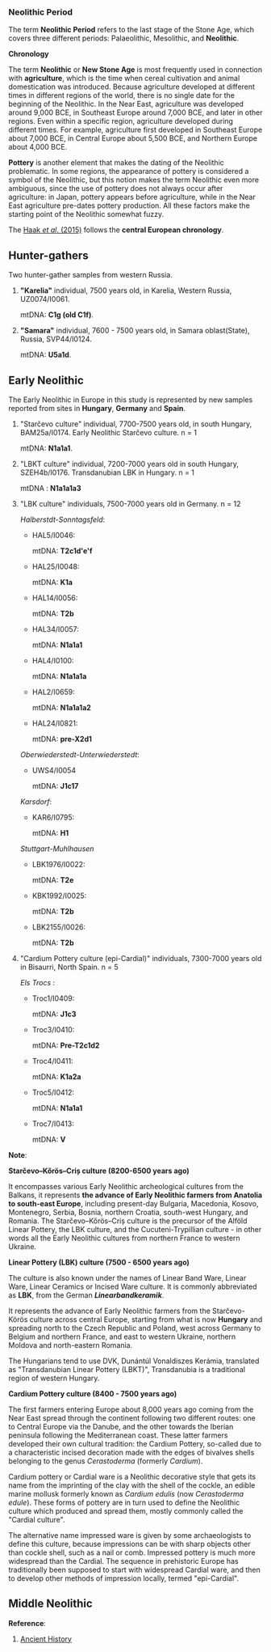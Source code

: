 
### Neolithic Period

The term **Neolithic Period** refers to the last stage of the Stone Age, which covers three different periods: Palaeolithic, Mesolithic, and **Neolithic**.

**Chronology**

The term **Neolithic** or **New Stone Age** is most frequently used in connection with **agriculture**, which is the time when cereal cultivation and animal domestication was introduced. Because agriculture developed at different times in different regions of the world, there is no single date for the beginning of the Neolithic. In the Near East, agriculture was developed around 9,000 BCE, in Southeast Europe around 7,000 BCE, and later in other regions. Even within a specific region, agriculture developed during different times. For example, agriculture first developed in Southeast Europe about 7,000 BCE, in Central Europe about 5,500 BCE, and Northern Europe about 4,000 BCE.

**Pottery** is another element that makes the dating of the Neolithic problematic. In some regions, the appearance of pottery is considered a symbol of the Neolithic, but this notion makes the term Neolithic even more ambiguous, since the use of pottery does not always occur after agriculture: in Japan, pottery appears before agriculture, while in the Near East agriculture pre-dates pottery production. All these factors make the starting point of the Neolithic somewhat fuzzy. 

The [Haak *et al*. (2015)](https://www.nature.com/articles/nature14317) follows the **central European chronology**.

## Hunter-gathers

Two hunter-gather samples from western Russia.

1. **"Karelia"** individual, 7500 years old, in Karelia, Western Russia, UZ0074/I0061.

    mtDNA: **C1g (old C1f)**.

2. **"Samara"** individual, 7600 - 7500 years old, in Samara oblast(State), Russia, SVP44/I0124.

    mtDNA: **U5a1d**.
    
## Early Neolithic 

The Early Neolithic in Europe in this study is represented by new samples reported from sites in **Hungary**, **Germany** and **Spain**.



1. "Starčevo culture"  individual, 7700-7500 years old, in south Hungary, BAM25a/I0174. Early Neolithic Starčevo culture. n = 1

    mtDNA: **N1a1a1**.

2. "LBKT culture" individual, 7200-7000 years old in south Hungary, SZEH4b/I0176. Transdanubian LBK in Hungary.  n = 1

    mtDNA : **N1a1a1a3**

3. "LBK culture" individuals, 7500-7000 years old in Germany. n = 12

   *Halberstdt-Sonntagsfeld*:
    
    - HAL5/I0046: 
    
      mtDNA: **T2c1d'e'f**
    
    - HAL25/I0048:
    
      mtDNA: **K1a**
    
    - HAL14/I0056:
    
      mtDNA: **T2b**
    
    - HAL34/I0057:
    
      mtDNA: **N1a1a1**
    
    - HAL4/I0100:
    
      mtDNA: **N1a1a1a**
    
    - HAL2/I0659:
       
      mtDNA: **N1a1a1a2**
    
    - HAL24/I0821: 
    
      mtDNA: **pre-X2d1**
    
    *Oberwiederstedt-Unterwiederstedt*:
    
    - UWS4/I0054
    
      mtDNA: **J1c17**
      
     *Karsdorf*:
    
    - KAR6/I0795:
    
      mtDNA: **H1**

    *Stuttgart-Muhlhausen*
    
    - LBK1976/I0022:
    
      mtDNA: **T2e**
    
    - KBK1992/I0025:
      
      mtDNA: **T2b**
    
    - LBK2155/I0026:
     
      mtDNA: **T2b**
    
4. "Cardium Pottery culture (epi-Cardial)" individuals, 7300-7000 years old in Bisaurri, North Spain. n = 5

     *Els Trocs* :
    
    - Troc1/I0409:
    
      mtDNA: **J1c3**
      
    - Troc3/I0410:
       
      mtDNA: **Pre-T2c1d2**
    
    - Troc4/I0411:
    
      mtDNA: **K1a2a**
    
    - Troc5/I0412:
    
      mtDNA: **N1a1a1**
    
    - Troc7/I0413:
    
      mtDNA: **V**



**Note**:

**Starčevo–Kőrös–Criș culture (8200-6500 years ago)**

It encompasses various Early Neolithic archeological cultures from the Balkans, it represents **the advance of Early Neolithic farmers from Anatolia to south-east Europe**, including present-day Bulgaria, Macedonia, Kosovo, Montenegro, Serbia, Bosnia, northern Croatia, south-west Hungary, and Romania. The Starčevo–Kőrös–Criș culture is the precursor of the Alföld Linear Pottery, the LBK culture, and the Cucuteni-Trypillian culture - in other words all the Early Neolithic cultures from northern France to western Ukraine.

**Linear Pottery (LBK) culture (7500 - 6500 years ago)**  

The culture is also known under the names of Linear Band Ware, Linear Ware, Linear Ceramics or Incised Ware culture. It is commonly abbreviated as **LBK**, from the German ***Linearbandkeramik***.

It represents the advance of Early Neolithic farmers from the Starčevo-Körös culture across central Europe, starting from what is now **Hungary** and spreading north to the Czech Republic and Poland, west across Germany to Belgium and northern France, and east to western Ukraine, northern Moldova and north-eastern Romania.

The Hungarians tend to use DVK, Dunántúl Vonaldiszes Kerámia, translated as "Transdanubian Linear Pottery (LBKT)", Transdanubia is a traditional region of western Hungary.


**Cardium Pottery culture (8400 - 7500 years ago)**

The first farmers entering Europe about 8,000 years ago coming from the Near East spread through the continent following two different routes: one to Central Europe via the Danube, and the other towards the Iberian peninsula following the Mediterranean coast. These latter farmers developed their own cultural tradition: the Cardium Pottery, so-called due to a characteristic incised decoration made with the edges of bivalves shells belonging to the genus *Cerastoderma* (formerly *Cardium*).

Cardium pottery or Cardial ware is a Neolithic decorative style that gets its name from the imprinting of the clay with the shell of the cockle, an edible marine mollusk formerly known as *Cardium edulis* (now *Cerastoderma edule*). These forms of pottery are in turn used to define the Neolithic culture which produced and spread them, mostly commonly called the "Cardial culture".

The alternative name impressed ware is given by some archaeologists to define this culture, because impressions can be with sharp objects other than cockle shell, such as a nail or comb. Impressed pottery is much more widespread than the Cardial. The sequence in prehistoric Europe has traditionally been supposed to start with widespread Cardial ware, and then to develop other methods of impression locally, termed "epi-Cardial".



## Middle Neolithic





**Reference**:
1. [Ancient History](https://www.ancient.eu/Neolithic/)
